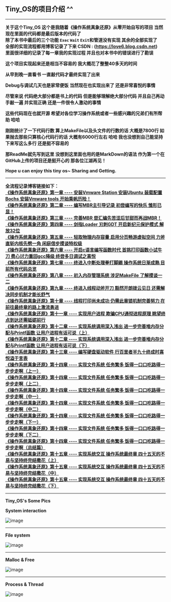 ## Tiny_OS的项目介绍 ^^

-------
**关于这个Tiny_OS 这个是我随着《操作系统真象还原》从零开始自写的项目 当然现在里面的代码都是最后版本的代码了
\
除了本书中最后的三个功能 `Exec` `Wait` `Exit`和管道没有实现 其余的全部实现了
\
全部的实现流程都用博客记录了下来 CSDN : (https://love6.blog.csdn.net) 
\
里面很详细的记录了每一章我的实现过程 并且也对本书中的错误进行了勘误**


**这个项目实现起来还是相当不容易的 我大概花了整整40多天的时间**

**从早到晚一直看书 一直敲代码才最终实现了出来**

**Debug与调试几天也是家常便饭 当然现在也实现出来了 还是非常喜悦的事情**

**尽管来说 代码绝大部分都是书上的代码 但是能够理解绝大部分代码 并且自己再动手敲一遍 并实现正确 还是一件很令人激动的事情**

**这些代码现在也就开源 希望对各位学习操作系统或者一些感兴趣的兄弟们有所帮助 哈哈**

**刚刚统计了一下代码行数 算上MakeFile以及头文件的行数的话 大概是7800行 如果抛去那些只算核心代码行的话 大概有6000行左右 哈哈 我也没想到自己能坚持下来写这么多行 还是挺不容易的**

**那ReadMe就先写到这里 没想到这里面也用的是MarkDown的语法 作为第一个在GitHub上传的项目还是挺开心的 那各位江湖再见！**

**Hope u can enjoy this tiny os~ Sharing and Getting.**

---

**全流程记录博客链接如下：**
\
**[《操作系统真象还原》第一章 ---- 安装Vmware Station 安装Ubuntu 装载配置Bochs 安装Vmware tools 开始乘帆历险！](https://love6.blog.csdn.net/article/details/117751327)**
\
**[《操作系统真象还原》第二章 ---- 编写MBR主引导记录 初尝编写的快乐 雏形已显！](https://love6.blog.csdn.net/article/details/117782012)**
\
**[《操作系统真象还原》第三章 ---- 完善MBR 尝汇编先苦涩后甘甜而再战MBR！](https://love6.blog.csdn.net/article/details/117813233)**
\
**[《操作系统真象还原》第四章 ---- 剑指Loader 刃刺GDT 开启新纪元保护模式 解放32位](https://love6.blog.csdn.net/article/details/117839108)**
\
**[《操作系统真象还原》第五章 ---- 轻取物理内存容量 启用分页畅游虚拟空间 力斧直斩内核先劈一角 闲庭信步摸谈特权级](https://love6.blog.csdn.net/article/details/117871478)**
\
**[《操作系统真象还原》第六章 ---- 开启c语言编写函数时代 首挑打印函数小试牛刀 费心讨力重回gcc降级 终尝多日调试之喜悦](https://love6.blog.csdn.net/article/details/117964307)**
\
**[《操作系统真象还原》第七章 ---- 终进入中断处理拳打脚踢 操作系统日渐成熟 目前所有代码总览](https://love6.blog.csdn.net/article/details/118002341)**
\
**[《操作系统真象还原》第八章 ---- 初入内存管理系统 涉足MakeFile 了解摸谈一二](https://love6.blog.csdn.net/article/details/119042923)**
\
**[《操作系统真象还原》第九章 ---- 终进入线程动斧开刀 豁然开朗拨云见日 还需解决同步机制才能长舒气](https://love6.blog.csdn.net/article/details/119107389)**
\
**[《操作系统真象还原》第十章 ---- 线程打印尚未成功 仍需此章锁机制完善努力 在前往最终章的路上激流勇进](https://love6.blog.csdn.net/article/details/119179925)**
\
**[《操作系统真象还原》第十一章 ---- 实现用户进程 欺骗CPU通彻进程原理 眺望终点到达还需砥砺前行](https://love6.blog.csdn.net/article/details/119274248)**
\
**[《操作系统真象还原》第十二章 ---- 实现系统调用深入浅出 进一步完善堆内存分配与Printf函数 让用户进程有话可说（上）](https://love6.blog.csdn.net/article/details/119315561)**
\
**[《操作系统真象还原》第十二章 ---- 实现系统调用深入浅出 进一步完善堆内存分配与Printf函数 让用户进程有话可说（下）](https://love6.blog.csdn.net/article/details/119349419)**
\
**[《操作系统真象还原》第十三章 ---- 编写硬盘驱动软件 行百里者半九十终成时喜悦溢于言表](https://love6.blog.csdn.net/article/details/119354851)**
\
**[《操作系统真象还原》第十四章 ---- 实现文件系统 任务繁多 饭得一口口吃路得一步步走啊（上一）](https://love6.blog.csdn.net/article/details/119421194)**
\
**[《操作系统真象还原》第十四章 ---- 实现文件系统 任务繁多 饭得一口口吃路得一步步走啊（上二）](https://love6.blog.csdn.net/article/details/119494541)**
\
**[《操作系统真象还原》第十四章 ---- 实现文件系统 任务繁多 饭得一口口吃路得一步步走啊（中一）](https://love6.blog.csdn.net/article/details/119523612)**
\
**[《操作系统真象还原》第十四章 ---- 实现文件系统 任务繁多 饭得一口口吃路得一步步走啊（中二）](https://love6.blog.csdn.net/article/details/119551196)**
\
**[《操作系统真象还原》第十四章 ---- 实现文件系统 任务繁多 饭得一口口吃路得一步步走啊（下一）](https://love6.blog.csdn.net/article/details/119574834)**
\
**[《操作系统真象还原》第十四章 ---- 实现文件系统 任务繁多 饭得一口口吃路得一步步走啊（下二）](https://love6.blog.csdn.net/article/details/119602546)**
\
**[《操作系统真象还原》第十四章 ---- 实现文件系统 任务繁多 饭得一口口吃路得一步步走啊（总结篇）](https://love6.blog.csdn.net/article/details/119615926)**
\
**[《操作系统真象还原》第十五章 ---- 实现系统交互 操作系统最终章 四十五天的不易与坚持终完结撒花（上）](https://love6.blog.csdn.net/article/details/119638450)**
\
**[《操作系统真象还原》第十五章 ---- 实现系统交互 操作系统最终章 四十五天的不易与坚持终完结撒花（中）](https://love6.blog.csdn.net/article/details/119672216)**
\
**[《操作系统真象还原》第十五章 ---- 实现系统交互 操作系统最终章 四十五天的不易与坚持终完结撒花（下）](https://love6.blog.csdn.net/article/details/119685650)**

------
**Tiny_OS's Some Pics**

**System interaction**

![image](https://user-images.githubusercontent.com/72536813/142836107-ddbf47ce-d88b-4880-a409-85e16df0a63a.png)

----
**File system**

![image](https://user-images.githubusercontent.com/72536813/142836202-77b9e15f-aa63-4436-b27a-8c7db1e3fb62.png)

----
**Malloc & Free**

![image](https://user-images.githubusercontent.com/72536813/142834974-eebdb794-5375-480f-90b5-20983a1cf86b.png)

----
**Process & Thread**

![image](https://user-images.githubusercontent.com/72536813/142835202-425d822c-1a54-45c3-8240-a84a30619d2b.png)







